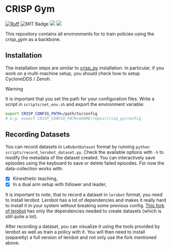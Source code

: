 # CRISP Gym

[![Ruff](https://img.shields.io/endpoint?url=https://raw.githubusercontent.com/astral-sh/ruff/main/assets/badge/v2.json)](https://github.com/astral-sh/ruff)
![MIT Badge](https://img.shields.io/badge/MIT-License-blue?style=flat)
<a href="https://github.com/utiasDSL/crisp_gym/actions/workflows/ruff_ci.yml"><img src="https://github.com/utiasDSL/crisp_gym/actions/workflows/ruff_ci.yml/badge.svg"/></a>
<a href="https://github.com/utiasDSL/crisp_gym/actions/workflows/pixi_ci.yml"><img src="https://github.com/utiasDSL/crisp_gym/actions/workflows/pixi_ci.yml/badge.svg"/></a>

This repository contains all environments for to train policies using the *crisp_gym* as a backbone.

## Installation

The installation steps are similar to [crisp_py](https://github.com/utiasDSL/crisp_py/tree/feat-ruff-check?tab=readme-ov-file#git-installation-with-pixi) installation.
In particular, if you work on a multi-machine setup, you should check how to setup CycloneDDS / Zenoh.
> [!WARNING]
> It is important that you set the path for your configuration files.
> Write a script in `scripts/set_env.sh` and export the environment variable:
>```bash
> export CRISP_CONFIG_PATH=/path/to/config
> # e.g. export CRISP_CONFIG_PATH=$HOME/repos/crisp_py/config
>```


## Recording Datasets

You can record datasets in `LeRobotDataset` format by running `python scripts/record_lerobot_dataset.py`.
Check the available options with `-h` to modify the metadata of the dataset created.
You can interactively save episodes using the keyboard to save or delete failed episodes.
For now the data-collection works with:
- [x] Kinesthetic teaching,
- [x]  In a dual arm setup with follower and leader,

It is important to note, that to record a dataset in `lerobot` format, you need to install lerobot.
Lerobot has a lot of dependencies and makes it really hard to install it in your system without breaking some previous config.
[This fork of lerobot](https://github.com/danielsanjosepro/lerobot) has only the dependencies needed to create datasets (which is still quite a lot).

After recording a dataset, you can visualize it using the tools provided by lerobot as well as train a policy with it.
You will then need to install (separetly) a full version of lerobot and not only use the fork mentioned above.
